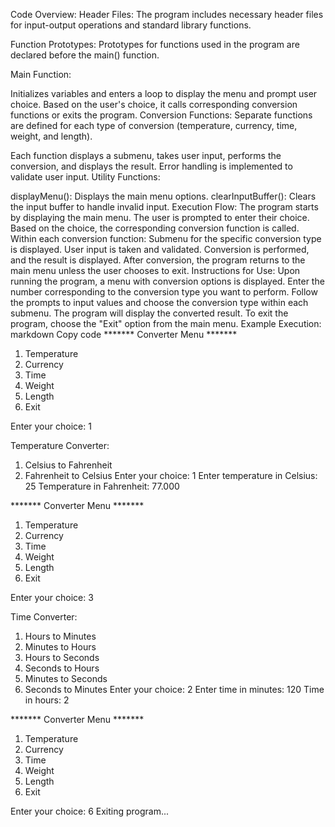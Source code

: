 Code Overview:
Header Files: The program includes necessary header files for input-output operations and standard library functions.

Function Prototypes: Prototypes for functions used in the program are declared before the main() function.

Main Function:

Initializes variables and enters a loop to display the menu and prompt user choice.
Based on the user's choice, it calls corresponding conversion functions or exits the program.
Conversion Functions: Separate functions are defined for each type of conversion (temperature, currency, time, weight, and length).

Each function displays a submenu, takes user input, performs the conversion, and displays the result.
Error handling is implemented to validate user input.
Utility Functions:

displayMenu(): Displays the main menu options.
clearInputBuffer(): Clears the input buffer to handle invalid input.
Execution Flow:
The program starts by displaying the main menu.
The user is prompted to enter their choice.
Based on the choice, the corresponding conversion function is called.
Within each conversion function:
Submenu for the specific conversion type is displayed.
User input is taken and validated.
Conversion is performed, and the result is displayed.
After conversion, the program returns to the main menu unless the user chooses to exit.
Instructions for Use:
Upon running the program, a menu with conversion options is displayed.
Enter the number corresponding to the conversion type you want to perform.
Follow the prompts to input values and choose the conversion type within each submenu.
The program will display the converted result.
To exit the program, choose the "Exit" option from the main menu.
Example Execution:
markdown
Copy code
******* Converter Menu *******
1. Temperature
2. Currency
3. Time
4. Weight
5. Length
6. Exit

Enter your choice: 1

Temperature Converter:
1. Celsius to Fahrenheit
2. Fahrenheit to Celsius
Enter your choice: 1
Enter temperature in Celsius: 25
Temperature in Fahrenheit: 77.000

******* Converter Menu *******
1. Temperature
2. Currency
3. Time
4. Weight
5. Length
6. Exit

Enter your choice: 3

Time Converter:
1. Hours to Minutes
2. Minutes to Hours
3. Hours to Seconds
4. Seconds to Hours
5. Minutes to Seconds
6. Seconds to Minutes
Enter your choice: 2
Enter time in minutes: 120
Time in hours: 2

******* Converter Menu *******
1. Temperature
2. Currency
3. Time
4. Weight
5. Length
6. Exit

Enter your choice: 6
Exiting program...
